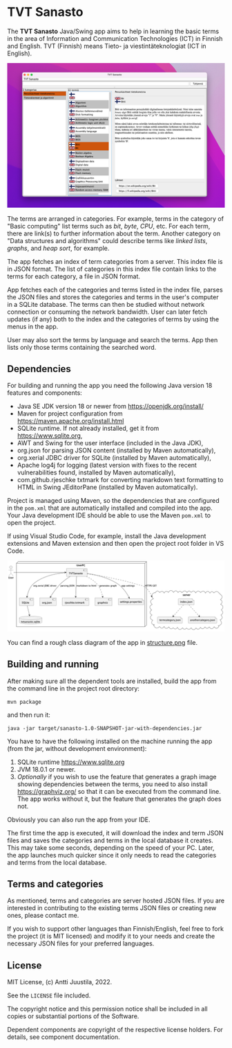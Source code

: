 # TVT Sanasto

The **TVT Sanasto** Java/Swing app aims to help in learning the basic terms in the area of Information and Communication Technologies (ICT) in Finnish and English. TVT (Finnish) means Tieto- ja viestintäteknologiat (ICT in English).

![App screenshot](screenshot.png)

The terms are arranged in categories. For example, terms in the category of "Basic computing" list terms such as *bit*, *byte*, *CPU*, etc. For each term, there are link(s) to further information about the term. Another category on "Data structures and algorithms" could describe terms like *linked lists*, *graphs*, and *heap sort*, for example.

The app fetches an index of term categories from a server. This index file is in JSON format. The list of categories in this index file contain links to the terms for each category, a file in JSON format.

App fetches each of the categories and terms listed in the index file, parses the JSON files and stores the categories and terms in the user's computer in a SQLite database. The terms can then be studied without network connection or consuming the network bandwidth. User can later fetch updates (if any) both to the index and the categories of terms by using the menus in the app.

User may also sort the terms by language and search the terms. App then lists only those terms containing the searched word.

## Dependencies

For building and running the app you need the following Java version 18 features and components:

* Java SE JDK version 18 or newer from https://openjdk.org/install/ 
* Maven for project configuration from https://maven.apache.org/install.html 
* SQLite runtime. If not already installed, get it from https://www.sqlite.org,
* AWT and Swing for the user interface (included in the Java JDK),
* org.json for parsing JSON content (installed by Maven automatically),
* org.xerial JDBC driver for SQLite (installed by Maven automatically),
* Apache log4j for logging (latest version with fixes to the recent vulnerabilities found, installed by Maven automatically),
* com.github.rjeschke txtmark for converting markdown text formatting to HTML in Swing JEditorPane (installed by Maven automatically).

Project is managed using Maven, so the dependencies that are configured in the `pom.xml` that are automatically installed and compiled into the app. Your Java development IDE should be able to use the Maven `pom.xml` to open the project. 

If using Visual Studio Code, for example, install the Java development extensions and Maven extension and then open the project root folder in VS Code.

![architecture diagram](architecture.png)

You can find a rough class diagram of the app in [structure.png](structure.png) file.

## Building and running

After making sure all the dependent tools are installed, build the app from the command line in the project root directory:

```console
mvn package
```
and then run it:

```console
java -jar target/sanasto-1.0-SNAPSHOT-jar-with-dependencies.jar
```

You have to have the following installed on the machine running the app (from the jar, without development environment):

1. SQLite runtime https://www.sqlite.org
2. JVM 18.0.1 or newer.
3. *Optionally* if you wish to use the feature that generates a graph image showing dependencies between the terms, you need to also install https://graphviz.org/ so that it can be executed from the command line. The app works without it, but the feature that generates the graph does not.

Obviously you can also run the app from your IDE.

The first time the app is executed, it will download the index and term JSON files and saves the categories and terms in the local database it creates. This may take some seconds, depending on the speed of your PC. Later, the app launches much quicker since it only needs to read the categories and terms from the local database.

## Terms and categories

As mentioned, terms and categories are server hosted JSON files. If you are interested in contributing to the existing terms JSON files or creating new ones, please contact me.

If you wish to support other languages than Finnish/English, feel free to fork the project (it is MIT licensed) and modify it to your needs and create the necessary JSON files for your preferred languages.

## License

MIT License, (c) Antti Juustila, 2022.

See the `LICENSE` file included.

The copyright notice and this permission notice shall be included in all
copies or substantial portions of the Software.

Dependent components are copyright of the respective license holders.
For details, see component documentation.
